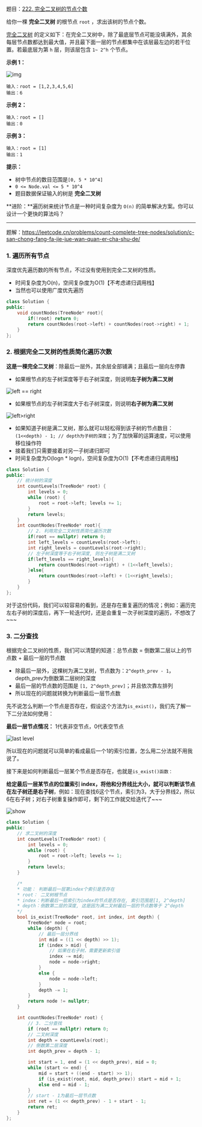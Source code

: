 题目：[222. 完全二叉树的节点个数](https://leetcode.cn/problems/count-complete-tree-nodes/)

给你一棵 **完全二叉树** 的根节点 `root` ，求出该树的节点个数。

[完全二叉树](https://baike.baidu.com/item/完全二叉树/7773232?fr=aladdin) 的定义如下：在完全二叉树中，除了最底层节点可能没填满外，其余每层节点数都达到最大值，并且最下面一层的节点都集中在该层最左边的若干位置。若最底层为第 `h` 层，则该层包含 `1~ 2^h` 个节点。

**示例 1：**

![img](../../img/complete.jpg)

```
输入：root = [1,2,3,4,5,6]
输出：6
```

**示例 2：**

```
输入：root = []
输出：0
```

**示例 3：**

```
输入：root = [1]
输出：1
```

**提示：**

- 树中节点的数目范围是`[0, 5 * 10^4]`
- `0 <= Node.val <= 5 * 10^4`
- 题目数据保证输入的树是 **完全二叉树**

**进阶：**遍历树来统计节点是一种时间复杂度为 `O(n)` 的简单解决方案。你可以设计一个更快的算法吗？

---

题解：https://leetcode.cn/problems/count-complete-tree-nodes/solution/c-san-chong-fang-fa-jie-jue-wan-quan-er-cha-shu-de/

### 1. 遍历所有节点

深度优先遍历数的所有节点，不过没有使用到完全二叉树的性质。

- 时间复杂度为O(n)，空间复杂度为O(1)【不考虑递归调用栈】
- 当然也可以使用广度优先遍历

```cpp
class Solution {
public:
    void countNodes(TreeNode* root){
        if(!root) return 0;
        return countNodes(root->left) + countNodes(root->right) + 1;
    }
};
```

### 2. 根据完全二叉树的性质简化遍历次数

**这是一棵完全二叉树**：除最后一层外，其余层全部铺满；且最后一层向左停靠 

- 如果根节点的左子树深度等于右子树深度，则说明**左子树为满二叉树**

![left == right](../../img/222-1.png)

- 如果根节点的左子树深度大于右子树深度，则说明**右子树为满二叉树**

![left>right](../../img/222-2.png)

- 如果知道子树是满二叉树，那么就可以轻松得到该子树的节点数目：`(1<<depth) - 1; // depth为子树的深度`；为了加快幂的运算速度，可以使用移位操作符
- 接着我们只需要接着对另一子树递归即可
- 时间复杂度为O(logn * logn)，空间复杂度为O(1)【不考虑递归调用栈】

```cpp
class Solution {
public:
    // 统计树的深度
    int countLevels(TreeNode* root) {
        int levels = 0;
        while (root) {
            root = root->left; levels += 1;
        }
        return levels;
    }
    int countNodes(TreeNode* root){
        // 2. 利用完全二叉树性质简化遍历次数
        if(root == nullptr) return 0;
        int left_levels = countLevels(root->left);
        int right_levels = countLevels(root->right);
        // 左子树深度等于右子树深度, 则左子树是满二叉树
        if(left_levels == right_levels){
            return countNodes(root->right) + (1<<left_levels);
        }else{
            return countNodes(root->left) + (1<<right_levels);
        }
    }
};
```

对于这份代码，我们可以较容易的看到，还是存在重复遍历的情况；例如：遍历完左右子树的深度后，再下一轮迭代时，还是会重复一次子树深度的遍历，不想改了~~~

### 3. 二分查找

根据完全二叉树的性质，我们可以清楚的知道：总节点数 = 倒数第二层以上的节点数 + 最后一层的节点数

- 除最后一层外，这棵树为满二叉树，节点数为：`2^depth_prev - 1`，depth_prev为倒数第二层树的深度
- 最后一层的节点数的范围是 `[1, 2^depth_prev]`；并且依次靠左排列
- 所以现在的问题就转换为判断最后一层节点数

先不说怎么判断一个节点是否存在，假设这个方法为`is_exist()`，我们先了解一下二分法如何使用：

**最后一层节点情况：** 1代表非空节点，0代表空节点

![last level](../../img/222-3.png)

所以现在的问题就可以简单的看成最后一个1的索引位置，怎么用二分法就不用我说了。

接下来是如何判断最后一层某个节点是否存在，也就是`is_exist()函数：`

**给定最后一层某节点的位置索引 index，将他和分界线比大小，就可以判断该节点在左子树还是右子树**，例如：现在查找6这个节点，索引为3，大于分界线2，所以6在右子树；对右子树重复操作即可，剩下的工作就交给迭代了~~~

![show](../../img/222-4.png)

```cpp
class Solution {
public:
    // 求二叉树的深度
    int countLevels(TreeNode* root) {
    	int levels = 0;
    	while (root) {
    	    root = root->left; levels += 1;
        }
        return levels;
    }

    /*
    * 功能： 判断最后一层第index个索引是否存在
    * root： 二叉树根节点
    * index：判断最后一层索引为index的节点是否存在, 索引范围是[1, 2^depth]
    * depth：倒数第二层的深度, 这是因为满二叉树最后一层的节点数等于 2^depth
    */
    bool is_exist(TreeNode* root, int index, int depth) {
        TreeNode* node = root;
        while (depth) {
            // 最后一层分界线
            int mid = ((1 << depth) >> 1);
            if (index > mid) {
                // 如果在右子树，需要更新索引值
                index -= mid;
                node = node->right;
            }
            else {
                node = node->left;
            }
            depth -= 1;
        }
        return node != nullptr;
    }

    int countNodes(TreeNode* root) {
        // 3. 二分查找
        if (root == nullptr) return 0;
        // 二叉树深度
        int depth = countLevels(root);
        // 倒数第二层深度
        int depth_prev = depth - 1;

        int start = 1, end = (1 << depth_prev), mid = 0;
        while (start <= end) {
            mid = start + ((end - start) >> 1);
            if (is_exist(root, mid, depth_prev)) start = mid + 1;
            else end = mid - 1;
        }
        // start - 1为最后一层节点数
        int ret = (1 << depth_prev) - 1 + start - 1;
        return ret;
    }
};
```

